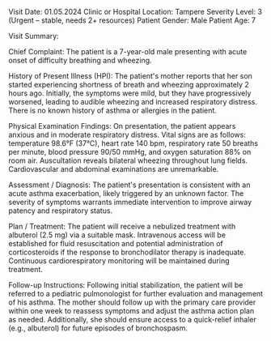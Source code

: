 Visit Date: 01.05.2024
Clinic or Hospital Location: Tampere
Severity Level: 3 (Urgent – stable, needs 2+ resources)
Patient Gender: Male
Patient Age: 7

Visit Summary:

Chief Complaint: The patient is a 7-year-old male presenting with acute onset of difficulty breathing and wheezing.

History of Present Illness (HPI): The patient's mother reports that her son started experiencing shortness of breath and wheezing approximately 2 hours ago. Initially, the symptoms were mild, but they have progressively worsened, leading to audible wheezing and increased respiratory distress. There is no known history of asthma or allergies in the patient.

Physical Examination Findings: On presentation, the patient appears anxious and in moderate respiratory distress. Vital signs are as follows: temperature 98.6°F (37°C), heart rate 140 bpm, respiratory rate 50 breaths per minute, blood pressure 90/50 mmHg, and oxygen saturation 88% on room air. Auscultation reveals bilateral wheezing throughout lung fields. Cardiovascular and abdominal examinations are unremarkable.

Assessment / Diagnosis: The patient's presentation is consistent with an acute asthma exacerbation, likely triggered by an unknown factor. The severity of symptoms warrants immediate intervention to improve airway patency and respiratory status.

Plan / Treatment: The patient will receive a nebulized treatment with albuterol (2.5 mg) via a suitable mask. Intravenous access will be established for fluid resuscitation and potential administration of corticosteroids if the response to bronchodilator therapy is inadequate. Continuous cardiorespiratory monitoring will be maintained during treatment.

Follow-up Instructions: Following initial stabilization, the patient will be referred to a pediatric pulmonologist for further evaluation and management of his asthma. The mother should follow up with the primary care provider within one week to reassess symptoms and adjust the asthma action plan as needed. Additionally, she should ensure access to a quick-relief inhaler (e.g., albuterol) for future episodes of bronchospasm.